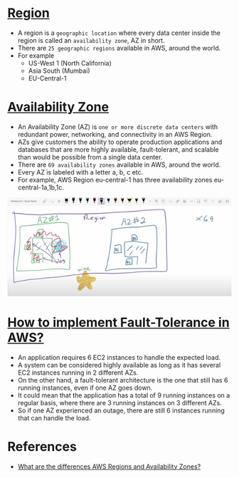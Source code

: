 
# [Region](https://aws.amazon.com/about-aws/global-infrastructure/regions_az/)
- A region is a `geographic location` where every data center inside the region is called an `availability zone`, AZ in short.
- There are `25 geographic regions` available in AWS, around the world.
- For example 
  - US-West 1 (North California)
  - Asia South (Mumbai)
  - EU-Central-1

# [Availability Zone](https://aws.amazon.com/about-aws/global-infrastructure/regions_az/) 
- An Availability Zone (AZ) is `one or more discrete data centers` with redundant power, networking, and connectivity in an AWS Region. 
- AZs give customers the ability to operate production applications and databases that are more highly available, fault-tolerant, and scalable than would be possible from a single data center.
- There are `69 availability zones` available in AWS, around the world.
- Every AZ is labeled with a letter a, b, c etc.
- For example, AWS Region eu-central-1 has three availability zones eu-central-1a,1b,1c.

![img.png](../assests/aws_az_region.png)

# [How to implement Fault-Tolerance in AWS?](https://www.linkedin.com/pulse/high-availability-vs-fault-tolerance-jon-bonso/) 
- An application requires 6 EC2 instances to handle the expected load. 
- A system can be considered highly available as long as it has several EC2 instances running in 2 different AZs. 
- On the other hand, a fault-tolerant architecture is the one that still has 6 running instances, even if one AZ goes down. 
- It could mean that the application has a total of 9 running instances on a regular basis, where there are 3 running instances on 3 different AZs. 
- So if one AZ experienced an outage, there are still 6 instances running that can handle the load.

# References
- [What are the differences AWS Regions and Availability Zones?](https://www.quora.com/What-are-the-differences-AWS-Regions-and-Availability-Zones)

